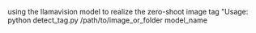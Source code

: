 using the llamavision model to realize the zero-shoot image tag
"Usage: python detect_tag.py /path/to/image_or_folder model_name
